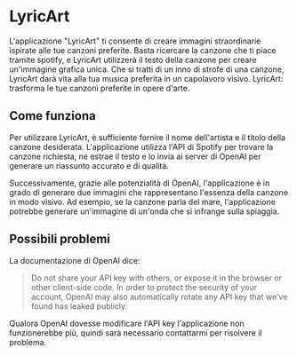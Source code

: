 # LyricArt

L'applicazione "LyricArt" ti consente di creare immagini straordinarie ispirate alle tue canzoni preferite. Basta ricercare la canzone che ti piace tramite spotify, e LyricArt utilizzerà il testo della canzone per creare un'immagine grafica unica. Che si tratti di un inno di strofe di una canzone, LyricArt darà vita alla tua musica preferita in un capolavoro visivo. LyricArt: trasforma le tue canzoni preferite in opere d'arte.

## Come funziona

Per utilizzare LyricArt, è sufficiente fornire il nome dell'artista e il titolo della canzone desiderata. L'applicazione utilizza l'API di Spotify per trovare la canzone richiesta, ne estrae il testo e lo invia ai server di OpenAI per generare un riassunto accurato e di qualità.

Successivamente, grazie alle potenzialità di OpenAI, l'applicazione è in grado di generare due immagini che rappresentano l'essenza della canzone in modo visivo. Ad esempio, se la canzone parla del mare, l'applicazione potrebbe generare un'immagine di un'onda che si infrange sulla spiaggia.

## Possibili problemi

La documentazione di OpenAI dice:

> Do not share your API key with others, or expose it in the browser or other client-side code. In order to protect the security of your account, OpenAI may also automatically rotate any API key that we've found has leaked publicly.

Qualora OpenAI dovesse modificare l'API key l'applicazione non funzionerebbe più, quindi sarà necessario contattarmi per risolvere il problema.
